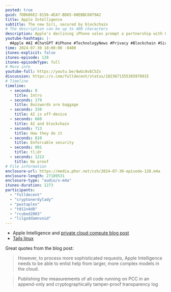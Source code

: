 ```yaml
---
posted: true
guid: 7DB606E2-8156-4EA7-BD65-08EBBC6079A2
title: Apple Intelligence
subtitle: The new Siri, secured by blockchain
# The description can be up to 400 characters
description: Apple's declining iPhone sales prompt a partnership with OpenAI to integrate ChatGPT into devices, replacing Siri. Discussion covers potential privacy concerns, Apple's proposed secure private cloud compute nodes, and blockchain-like technology for transparency. The episode critically examines Apple's promises and the challenges of maintaining security against sophisticated attacks.
youtube-hashtags: |-
  #Apple #AI #ChatGPT #iPhone #TechnologyNews #Privacy #Blockchain #Siri #TechTalks #Innovation #DigitalPrivacy #CloudComputing #OpenAI #TechUpdate #AppleEvent
time: 2024-07-30 18:00:00 -0400
itunes-explicit: false
itunes-episode: 128
itunes-episodeType: full
# More info
youtube-full: https://youtu.be/dwGc8vEC5Zs
discussion: https://x.com/fulldecent/status/1823671355385970915
# Timeline
timeline:
  - seconds: 0
    title: Intro
  - seconds: 179
    title: Buzzwords are baggage
  - seconds: 330
    title: AI is off-device
  - seconds: 660
    title: AI and blockchain
  - seconds: 713
    title: How they do it
  - seconds: 810
    title: Enforcable security
  - seconds: 891
    title: tl;dr
  - seconds: 1213
    title: No proof
# File information
enclosure-url: https://media.phor.net/csh/2024-07-30-episode-128.m4a
enclosure-length: 27189531
enclosure-type: "audio/x-m4a"
itunes-duration: 1273
participants:
  - "fulldecent"
  - "cryptonerdylady"
  - "pwstaples"
  - "t012n4d0"
  - "rcubed2003"
  - "lilgoddamnvoid"
---
```


- Apple Intelligence and [private cloud compute blog post](https://security.apple.com/blog/private-cloud-compute/)
- [Tails linux](https://tails.net/)
<!--end of quick notes-->

Great quotes from the blog post:

> However, to process more sophisticated requests, Apple Intelligence needs to be able to enlist help from larger, more complex models in the cloud.

> Publishing the measurements of all code running on PCC in an append-only and cryptographically tamper-proof transparency log
